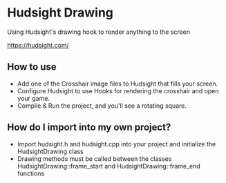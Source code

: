 # Hudsight Drawing
Using Hudsight's drawing hook to render anything to the screen

https://hudsight.com/

## How to use
- Add one of the Crosshair image files to Hudsight that fills your screen.
- Configure Hudsight to use Hooks for rendering the crosshair and open your game.
- Compile & Run the project, and you'll see a rotating square.

## How do I import into my own project?
- Import hudsight.h and hudsight.cpp into your project and initialize the HudsightDrawing class
- Drawing methods must be called between the classes HudsightDrawing::frame_start and HudsightDrawing::frame_end functions
